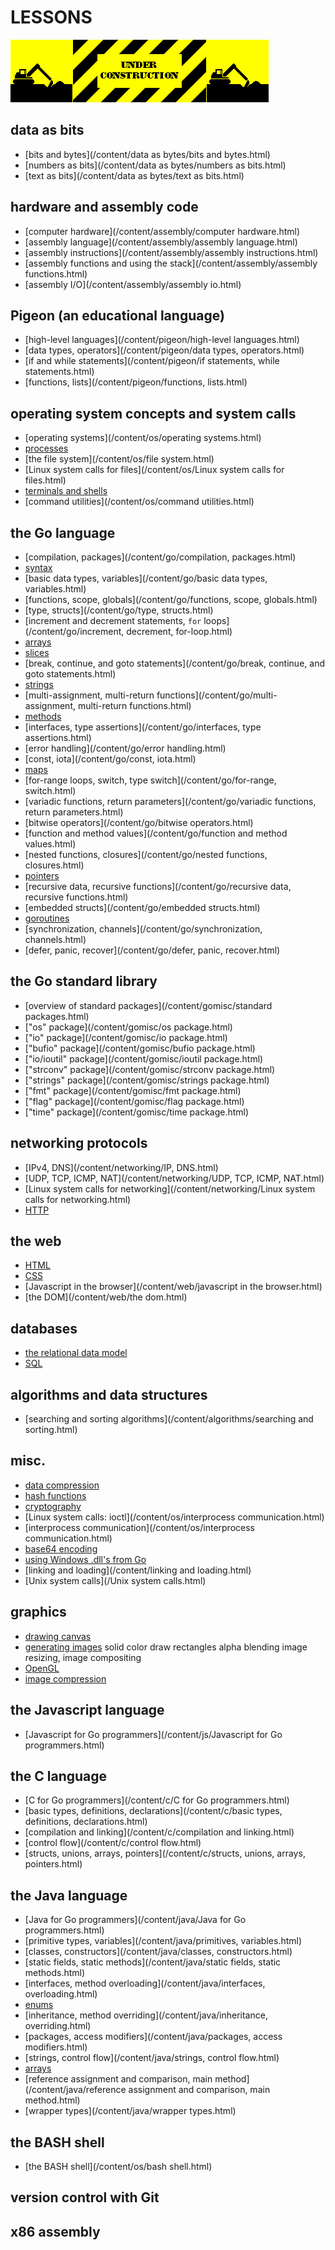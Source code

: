 # LESSONS

![under construction](/static/images/construction.gif)

## data as bits

 - [bits and bytes](/content/data as bytes/bits and bytes.html)
 - [numbers as bits](/content/data as bytes/numbers as bits.html)
 - [text as bits](/content/data as bytes/text as bits.html)

## hardware and assembly code

 - [computer hardware](/content/assembly/computer hardware.html)
 - [assembly language](/content/assembly/assembly language.html)
 - [assembly instructions](/content/assembly/assembly instructions.html)
 - [assembly functions and using the stack](/content/assembly/assembly functions.html)
 - [assembly I/O](/content/assembly/assembly io.html)

## Pigeon (an educational language)

 - [high-level languages](/content/pigeon/high-level languages.html)
 - [data types, operators](/content/pigeon/data types, operators.html)
 - [if and while statements](/content/pigeon/if statements, while statements.html)
 - [functions, lists](/content/pigeon/functions, lists.html)

## operating system concepts and system calls

 - [operating systems](/content/os/operating systems.html)
 - [processes](/content/os/processes.html)
 - [the file system](/content/os/file system.html)
 - [Linux system calls for files](/content/os/Linux system calls for files.html)
 - [terminals and shells](/content/os/terminals.html)
 - [command utilities](/content/os/command utilities.html)

## the Go language

 - [compilation, packages](/content/go/compilation, packages.html)
 - [syntax](/content/go/syntax.html)
 - [basic data types, variables](/content/go/basic data types, variables.html)
 - [functions, scope, globals](/content/go/functions, scope, globals.html)
 - [type, structs](/content/go/type, structs.html)
 - [increment and decrement statements, `for` loops](/content/go/increment, decrement, for-loop.html)
 - [arrays](/content/go/arrays.html)
 - [slices](/content/go/slices.html)
 - [break, continue, and goto statements](/content/go/break, continue, and goto statements.html)
 - [strings](/content/go/strings.html)
 - [multi-assignment, multi-return functions](/content/go/multi-assignment, multi-return functions.html)
 - [methods](/content/go/methods.html)
 - [interfaces, type assertions](/content/go/interfaces, type assertions.html)
 - [error handling](/content/go/error handling.html)
 - [const, iota](/content/go/const, iota.html)
 - [maps](/content/go/maps.html)
 - [for-range loops, switch, type switch](/content/go/for-range, switch.html)
 - [variadic functions, return parameters](/content/go/variadic functions, return parameters.html)
 - [bitwise operators](/content/go/bitwise operators.html)
 - [function and method values](/content/go/function and method values.html)
 - [nested functions, closures](/content/go/nested functions, closures.html)
 - [pointers](/content/go/pointers.html)
 - [recursive data, recursive functions](/content/go/recursive data, recursive functions.html)
 - [embedded structs](/content/go/embedded structs.html)
 - [goroutines](/content/go/goroutines.html)
 - [synchronization, channels](/content/go/synchronization, channels.html)
 - [defer, panic, recover](/content/go/defer, panic, recover.html)

## the Go standard library

 - [overview of standard packages](/content/gomisc/standard packages.html)
 - ["os" package](/content/gomisc/os package.html)
 - ["io" package](/content/gomisc/io package.html)
 - ["bufio" package](/content/gomisc/bufio package.html)
 - ["io/ioutil" package](/content/gomisc/ioutil package.html)
 - ["strconv" package](/content/gomisc/strconv package.html)
 - ["strings" package](/content/gomisc/strings package.html)
 - ["fmt" package](/content/gomisc/fmt package.html)
 - ["flag" package](/content/gomisc/flag package.html)
 - ["time" package](/content/gomisc/time package.html)

## networking protocols

 - [IPv4, DNS](/content/networking/IP, DNS.html)
 - [UDP, TCP, ICMP, NAT](/content/networking/UDP, TCP, ICMP, NAT.html)
 - [Linux system calls for networking](/content/networking/Linux system calls for networking.html)
 - [HTTP](/content/networking/http.html)

## the web

 - [HTML](/content/web/html.html)
 - [CSS](/content/web/css.html)
 - [Javascript in the browser](/content/web/javascript in the browser.html)
 - [the DOM](/content/web/the dom.html)

## databases

 - [the relational data model]()
 - [SQL]()

## algorithms and data structures

 - [searching and sorting algorithms](/content/algorithms/searching and sorting.html)

## misc.
 - [data compression]()
 - [hash functions]()
 - [cryptography]()
 - [Linux system calls: ioctl](/content/os/interprocess communication.html)
 - [interprocess communication](/content/os/interprocess communication.html)
 - [base64 encoding]()
 - [using Windows .dll's from Go](/content/practicals/)
 - [linking and loading](/content/linking and loading.html)
 - [Unix system calls](/Unix system calls.html)

## graphics
 
 - [drawing canvas]()
 - [generating images]()
        solid color
        draw rectangles
        alpha blending
        image resizing, image compositing
 - [OpenGL]()
 - [image compression]()


## the Javascript language

 - [Javascript for Go programmers](/content/js/Javascript for Go programmers.html)

## the C language

 - [C for Go programmers](/content/c/C for Go programmers.html)
 - [basic types, definitions, declarations](/content/c/basic types, definitions, declarations.html)
 - [compilation and linking](/content/c/compilation and linking.html)
 - [control flow](/content/c/control flow.html)
 - [structs, unions, arrays, pointers](/content/c/structs, unions, arrays, pointers.html)

## the Java language

 - [Java for Go programmers](/content/java/Java for Go programmers.html)
 - [primitive types, variables](/content/java/primitives, variables.html)
 - [classes, constructors](/content/java/classes, constructors.html)
 - [static fields, static methods](/content/java/static fields, static methods.html)
 - [interfaces, method overloading](/content/java/interfaces, overloading.html)
 - [enums](/content/java/enums.html)
 - [inheritance, method overriding](/content/java/inheritance, overriding.html)
 - [packages, access modifiers](/content/java/packages, access modifiers.html)
 - [strings, control flow](/content/java/strings, control flow.html)
 - [arrays](/content/java/arrays.html)
 - [reference assignment and comparison, main method](/content/java/reference assignment and comparison, main method.html)
 - [wrapper types](/content/java/wrapper types.html)

## the BASH shell

 - [the BASH shell](/content/os/bash shell.html)



## version control with Git

## x86 assembly
